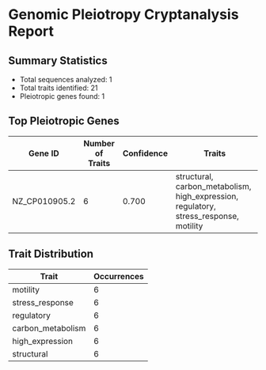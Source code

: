 # Genomic Pleiotropy Cryptanalysis Report

## Summary Statistics

- Total sequences analyzed: 1
- Total traits identified: 21
- Pleiotropic genes found: 1

## Top Pleiotropic Genes

| Gene ID | Number of Traits | Confidence | Traits |
|---------|------------------|------------|--------|
| NZ_CP010905.2 | 6 | 0.700 | structural, carbon_metabolism, high_expression, regulatory, stress_response, motility |

## Trait Distribution

| Trait | Occurrences |
|-------|-------------|
| motility | 6 |
| stress_response | 6 |
| regulatory | 6 |
| carbon_metabolism | 6 |
| high_expression | 6 |
| structural | 6 |
